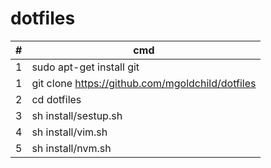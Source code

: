 # dotfiles  

\# | cmd
---|---
1 | sudo apt-get install git
1 | git clone https://github.com/mgoldchild/dotfiles
2 | cd dotfiles
3 | sh install/sestup.sh
4 | sh install/vim.sh
5 | sh install/nvm.sh
